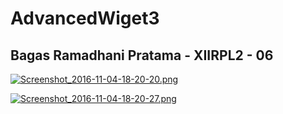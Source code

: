 # AdvancedWiget3

## Bagas Ramadhani Pratama - XIIRPL2 - 06

[![Screenshot_2016-11-04-18-20-20.png](https://s4.postimg.org/gkxt1dcq5/Screenshot_2016_11_04_18_20_20.png)](https://postimg.org/image/yazhmeqax/)

[![Screenshot_2016-11-04-18-20-27.png](https://s18.postimg.org/bc6fpwemx/Screenshot_2016_11_04_18_20_27.png)](https://postimg.org/image/h0cqgsiz9/)
